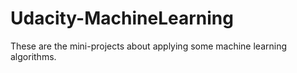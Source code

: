 # Udacity-MachineLearning
These are the mini-projects about applying some machine learning algorithms. 
